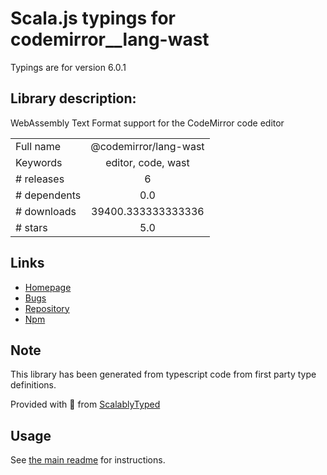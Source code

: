 
# Scala.js typings for codemirror__lang-wast

Typings are for version 6.0.1

## Library description:
WebAssembly Text Format support for the CodeMirror code editor

|                    |                 |
| ------------------ | :-------------: |
| Full name          | @codemirror/lang-wast |
| Keywords           | editor, code, wast |
| # releases         | 6 |
| # dependents       | 0.0 |
| # downloads        | 39400.333333333336 |
| # stars            | 5.0 |

## Links
- [Homepage](https://github.com/codemirror/lang-wast#readme)
- [Bugs](https://github.com/codemirror/lang-wast/issues)
- [Repository](https://github.com/codemirror/lang-wast)
- [Npm](https://www.npmjs.com/package/%40codemirror%2Flang-wast)
    


## Note
This library has been generated from typescript code from first party type definitions.

Provided with :purple_heart: from [ScalablyTyped](https://github.com/oyvindberg/ScalablyTyped)

## Usage
See [the main readme](../../readme.md) for instructions.


